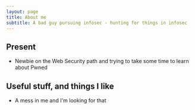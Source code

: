 ```yaml
---
layout: page
title: About me
subtitle: A bad guy pursuing infosec - hunting for things in infosec 
---
```

<!--All links will open in the same tab/window. Right-click to keep this page open and open links in a new tab/window.

## My website

* [Melyanna.net](https://melyanna.net/) 
My landing page. Currently work in progress.

## Places I haunt... In Italian

* [Taccuino digitale](https://taccuinodigitale.net/)
This where I write in my native language. Powered by [write.as](https://write.as/)

## Useful stuff, and things I like

* [Twine](http://twinery.org/)
An open-source tool for making interactive stories and games. Very easy learning curve, lots of fun.

* [Sortingh.at](http://www.sortingh.at/)
Tool that gives personalized resources to help get started making games. By [Zoë Quinn](http://www.unburntwitch.com/).

* [Icon generators](http://www.icongenerators.net/index.html)
Make cool avatars and icons, like the ones I am using in this blog.

* [Subtle Patterns](http://subtlepatterns.com/)
The background images of this blog come from this site.
-->
## Present
* Newbie on the Web Security path and trying to take some time to learn about Pwned

## Useful stuff, and things I like
* A mess in me and I'm looking for that
